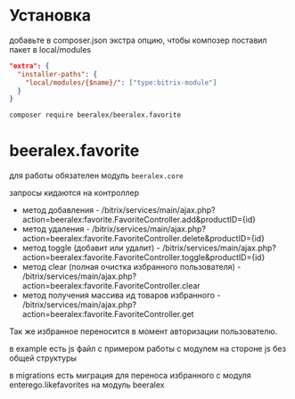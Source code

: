 # Установка

добавьте в composer.json экстра опцию, чтобы композер поставил пакет в local/modules

```json
"extra": {
  "installer-paths": {
    "local/modules/{$name}/": ["type:bitrix-module"]
  }
}
```

```bash
composer require beeralex/beeralex.favorite
```

# beeralex.favorite

для работы обязателен модуль ```beeralex.core```

запросы кидаются на контроллер

- метод добавления - /bitrix/services/main/ajax.php?action=beeralex:favorite.FavoriteController.add&productID={id}
- метод удаления - /bitrix/services/main/ajax.php?action=beeralex:favorite.FavoriteController.delete&productID={id}
- метод toggle (добавит или удалит) - /bitrix/services/main/ajax.php?action=beeralex:favorite.FavoriteController.toggle&productID={id}
- метод clear (полная очистка избранного пользователя) - /bitrix/services/main/ajax.php?action=beeralex:favorite.FavoriteController.clear
- метод получения массива ид товаров избранного - /bitrix/services/main/ajax.php?action=beeralex:favorite.FavoriteController.get

Так же избранное переносится в момент авторизации пользователю.

в example есть js файл с примером работы с модулем на стороне js без общей структуры

в migrations есть миграция для переноса избранного c модуля enterego.likefavorites на модуль beeralex
